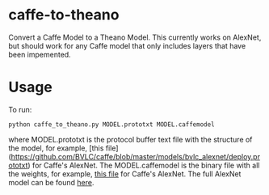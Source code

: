 # caffe-to-theano
Convert a Caffe Model to a Theano Model. This currently works on AlexNet, but should work for any Caffe model that only includes layers that have been impemented.

# Usage
To run:

    python caffe_to_theano.py MODEL.prototxt MODEL.caffemodel
where MODEL.prototxt is the protocol buffer text file with the structure of the model,
for example, [this file] (https://github.com/BVLC/caffe/blob/master/models/bvlc_alexnet/deploy.prototxt) for
Caffe's AlexNet. The MODEL.caffemodel is the binary file with all the weights, for example, [this file](http://dl.caffe.berkeleyvision.org/bvlc_alexnet.caffemodel) for
Caffe's AlexNet. The full AlexNet model can be found [here](https://github.com/BVLC/caffe/tree/master/models/bvlc_alexnet).

